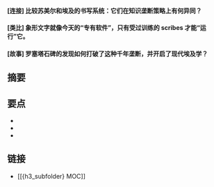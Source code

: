 #### [连接] 比较苏美尔和埃及的书写系统：它们在知识垄断策略上有何异同？


#### [类比] 象形文字就像今天的“专有软件”，只有受过训练的 scribes 才能“运行”它。


#### [故事] 罗塞塔石碑的发现如何打破了这种千年垄断，并开启了现代埃及学？


## 摘要


## 要点

- 
- 
- 

## 链接

- [[{h3_subfolder} MOC]]
